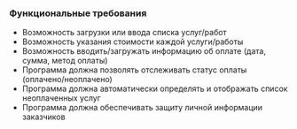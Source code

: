 ### Функциональные требования

- Возможность загрузки или ввода списка услуг/работ
- Возможность указания стоимости каждой услуги/работы
- Возможность вводить/загружать информацию об оплате (дата, сумма, метод оплаты)
- Программа должна позволять отслеживать статус оплаты (оплачено/неоплачено)
- Программа должна автоматически определять и отображать список неоплаченных услуг
- Программа должна обеспечивать защиту личной информации заказчиков
